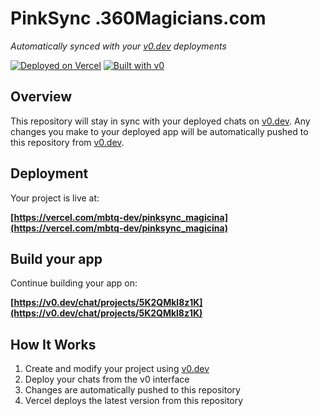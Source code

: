 # PinkSync .360Magicians.com

*Automatically synced with your [v0.dev](https://v0.dev) deployments*

[![Deployed on Vercel](https://img.shields.io/badge/Deployed%20on-Vercel-black?style=for-the-badge&logo=vercel)](https://vercel.com/mbtq-dev/pinksync_magicina)
[![Built with v0](https://img.shields.io/badge/Built%20with-v0.dev-black?style=for-the-badge)](https://v0.dev/chat/projects/5K2QMkl8z1K)

## Overview

This repository will stay in sync with your deployed chats on [v0.dev](https://v0.dev).
Any changes you make to your deployed app will be automatically pushed to this repository from [v0.dev](https://v0.dev).

## Deployment

Your project is live at:

**[https://vercel.com/mbtq-dev/pinksync_magicina](https://vercel.com/mbtq-dev/pinksync_magicina)**

## Build your app

Continue building your app on:

**[https://v0.dev/chat/projects/5K2QMkl8z1K](https://v0.dev/chat/projects/5K2QMkl8z1K)**

## How It Works

1. Create and modify your project using [v0.dev](https://v0.dev)
2. Deploy your chats from the v0 interface
3. Changes are automatically pushed to this repository
4. Vercel deploys the latest version from this repository